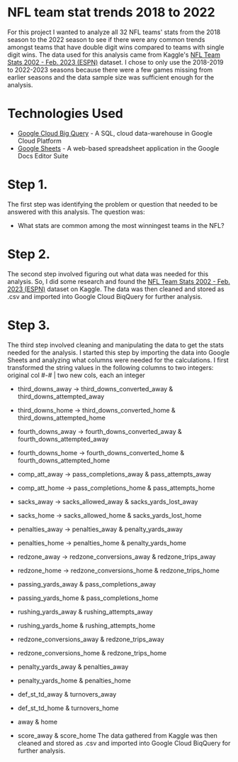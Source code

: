 # NFL team stat trends 2018 to 2022
For this project I wanted to analyze all 32 NFL teams' stats from the 2018 season to the 2022 season to see if there were any common trends amongst teams that have double digit wins compared to teams with single digit wins. The data used for this analysis came from Kaggle's [NFL Team Stats 2002 - Feb. 2023 (ESPN)](https://www.kaggle.com/datasets/cviaxmiwnptr/nfl-team-stats-20022019-espn) dataset. I chose to only use the 
2018-2019 to 2022-2023 seasons because there were a few games missing from earlier seasons and the data sample size was sufficient enough for the analysis.

# Technologies Used

- [Google Cloud Big Query](https://cloud.google.com/bigquery?hl=en) - A SQL, cloud data-warehouse in Google Cloud Platform
- [Google Sheets](https://www.google.com/sheets/about/) - A web-based spreadsheet application in the Google Docs Editor Suite


# Step 1.
The first step was identifying the problem or question that needed to be answered with this analysis. The question was:
  - What stats are common among the most winningest teams in the NFL?

# Step 2.
The second step involved figuring out what data was needed for this analysis. So, I did some research and found the [NFL Team Stats 2002 - Feb. 2023 (ESPN)](https://www.kaggle.com/datasets/cviaxmiwnptr/nfl-team-stats-20022019-espn) dataset on Kaggle. The data was then cleaned and stored as .csv and imported into Google Cloud BiqQuery for further analysis. 

# Step 3.
The third step involved cleaning and manipulating the data to get the stats needed for the analysis. I started this step by importing the data into Google Sheets and analyzing what columns were needed for the calculations. I first transformed the string values in the following columns to two integers:
    original col #-#  | two new cols, each an integer
  - third_downs_away -> third_downs_converted_away & third_downs_attempted_away
  - third_downs_home -> third_downs_converted_home & third_downs_attempted_home
  - fourth_downs_away -> fourth_downs_converted_away & fourth_downs_attempted_away
  - fourth_downs_home -> fourth_downs_converted_home & fourth_downs_attempted_home
  - comp_att_away -> pass_completions_away & pass_attempts_away
  - comp_att_home -> pass_completions_home & pass_attempts_home
  - sacks_away -> sacks_allowed_away & sacks_yards_lost_away
  - sacks_home -> sacks_allowed_home & sacks_yards_lost_home
  - penalties_away -> penalties_away & penalty_yards_away
  - penalties_home -> penalties_home & penalty_yards_home
  - redzone_away -> redzone_conversions_away & redzone_trips_away
  - redzone_home -> redzone_conversions_home & redzone_trips_home
  - passing_yards_away & pass_completions_away
  - passing_yards_home & pass_completions_home
  - rushing_yards_away & rushing_attempts_away
  - rushing_yards_home & rushing_attempts_home
  - redzone_conversions_away & redzone_trips_away
  - redzone_conversions_home & redzone_trips_home
  - penalty_yards_away & penalties_away
  - penalty_yards_home & penalties_home
  - def_st_td_away & turnovers_away
  - def_st_td_home & turnovers_home
    
  - away & home
  - score_away & score_home
The data gathered from Kaggle was then cleaned and stored as .csv and imported into Google Cloud BiqQuery for further analysis.
    


